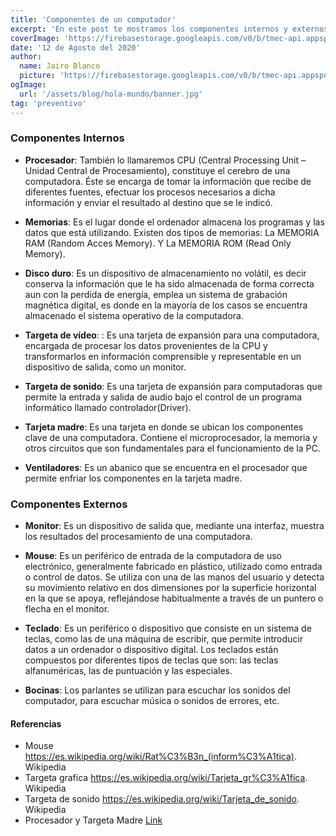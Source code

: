 ```yaml
---
title: 'Componentes de un computador'
excerpt: 'En este post te mostramos los componentes internos y externos que conforman un computador para su correcto funcionamiento.'
coverImage: 'https://firebasestorage.googleapis.com/v0/b/tmec-api.appspot.com/o/images%2Fcomponentes-de-una-pc%2Fteclado.jpg?alt=media&token=126bdf9b-0337-4843-b112-f21cefe92f51'
date: '12 de Agosto del 2020'
author:
  name: Jairo Blanco
  picture: 'https://firebasestorage.googleapis.com/v0/b/tmec-api.appspot.com/o/jmGlZffY_400x400.jpg?alt=media&token=64e638e3-57c1-4d7d-83e0-7ee87a1726fa'
ogImage:
  url: '/assets/blog/hola-mundo/banner.jpg'
tag: 'preventivo'
---
```



### Componentes Internos

<!-- * **Fuente de poder**:  -->

* **Procesador**: También lo llamaremos CPU (Central Processing Unit – Unidad Central de Procesamiento), constituye el cerebro de una computadora. Éste se encarga de tomar la información que recibe de diferentes fuentes, efectuar los procesos necesarios a dicha información y enviar el resultado al destino que se le indicó. 

* **Memorias**: Es el lugar donde el ordenador almacena los programas y las datos que está utilizando. Existen dos tipos de memorias: La MEMORIA RAM (Random Acces Memory).  Y La MEMORIA ROM (Read Only Memory).


* **Disco duro**: Es un dispositivo de almacenamiento no volátil, es decir conserva la información que le ha sido almacenada de forma correcta aun con la perdida de energía, emplea un sistema de grabación magnética digital, es donde en la mayoría de los casos se encuentra almacenado el sistema operativo de la computadora. 

* **Targeta de vídeo**: : Es una tarjeta de expansión para una computadora, encargada de procesar los datos provenientes de la CPU y transformarlos en información comprensible y representable en un dispositivo de salida, como un monitor. 

* **Targeta de sonido**: Es una tarjeta de expansión para computadoras que permite la entrada y salida de audio bajo el control de un programa informático llamado controlador(Driver). 

* **Tarjeta madre**: Es una tarjeta en donde se ubican los componentes clave de una computadora. Contiene el microprocesador, la memoria y otros circuitos que son fundamentales para el funcionamiento de la PC. 

* **Ventiladores**: Es un abanico que se encuentra en el procesador que permite enfriar los componentes en la tarjeta madre.



### Componentes Externos

* **Monitor**: Es un dispositivo de salida que, mediante una interfaz, muestra los resultados del procesamiento de una computadora. 

* **Mouse**: Es un periférico de entrada de la computadora de uso electrónico, generalmente fabricado en plástico, utilizado como entrada o control de datos. Se utiliza con una de las manos del usuario y detecta su movimiento relativo en dos dimensiones por la superficie horizontal en la que se apoya, reflejándose habitualmente a través de un puntero o flecha en el monitor.

* **Teclado**: Es un periférico o dispositivo que consiste en un sistema de teclas, como las de una máquina de escribir, que permite introducir datos a un ordenador o dispositivo digital. Los teclados están compuestos por diferentes tipos de teclas que son: las teclas alfanuméricas, las de puntuación y las especiales. 

* **Bocinas**: Los parlantes se utilizan para escuchar los sonidos del computador, para escuchar música o sonidos de errores, etc. 


<article class="referencias">
  <h4>Referencias</h4>
  <ul>
    <li>Mouse
      <a target="_blank" href="https://es.wikipedia.org/wiki/Rat%C3%B3n_(inform%C3%A1tica)">https://es.wikipedia.org/wiki/Rat%C3%B3n_(inform%C3%A1tica)</a>. Wikipedia
    </li>
    <li>Targeta grafica
      <a target="_blank" href="https://es.wikipedia.org/wiki/Tarjeta_gr%C3%A1fica">https://es.wikipedia.org/wiki/Tarjeta_gr%C3%A1fica</a>. Wikipedia
    </li>
    <li>Targeta de sonido
      <a target="_blank" href="https://es.wikipedia.org/wiki/Tarjeta_de_sonido">https://es.wikipedia.org/wiki/Tarjeta_de_sonido</a>. Wikipedia
    </li>
    <li>Procesador y Targeta Madre
      <a target="_blank" href="https://tallerinformatica.wordpress.com/la-placa-madre-y-el-microprocesador/#:~:text=La%20placa%20madre%3A%20Motherboard.,el%20funcionamiento%20de%20la%20computadora.&text=La%20placa%20madre%20tiene%20todos,para%20el%20procesamiento%20de%20datos.">Link</a>
    </li>
  </ul>
</article>